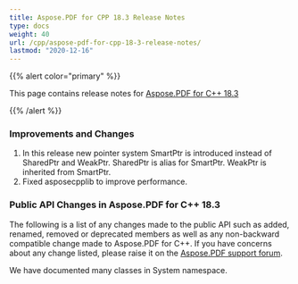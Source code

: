 ```yaml
---
title: Aspose.PDF for CPP 18.3 Release Notes
type: docs
weight: 40
url: /cpp/aspose-pdf-for-cpp-18-3-release-notes/
lastmod: "2020-12-16"
---
```


{{% alert color="primary" %}} 

This page contains release notes for [Aspose.PDF for C++ 18.3](https://www.nuget.org/packages/Aspose.PDF.Cpp/18.3.0)

{{% /alert %}} 
### **Improvements and Changes**
1. In this release new pointer system SmartPtr is introduced instead of SharedPtr and WeakPtr. SharedPtr is alias for SmartPtr. WeakPtr is inherited from SmartPtr.
1. Fixed asposecpplib to improve performance.
### **Public API Changes in Aspose.PDF for C++ 18.3**
The following is a list of any changes made to the public API such as added, renamed, removed or deprecated members as well as any non-backward compatible change made to Aspose.PDF for C++. If you have concerns about any change listed, please raise it on the [Aspose.PDF support forum](https://forum.aspose.com/c/pdf). 

We have documented many classes in System namespace.
